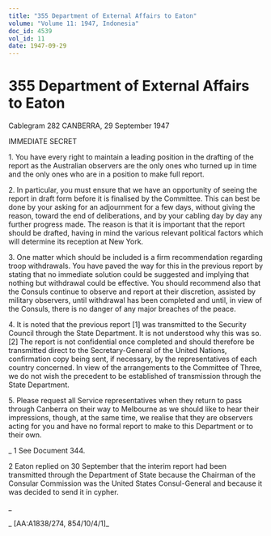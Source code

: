 ```yaml
---
title: "355 Department of External Affairs to Eaton"
volume: "Volume 11: 1947, Indonesia"
doc_id: 4539
vol_id: 11
date: 1947-09-29
---
```


# 355 Department of External Affairs to Eaton

Cablegram 282 CANBERRA, 29 September 1947

IMMEDIATE SECRET

1\. You have every right to maintain a leading position in the drafting of the report as the Australian observers are the only ones who turned up in time and the only ones who are in a position to make full report.

2\. In particular, you must ensure that we have an opportunity of seeing the report in draft form before it is finalised by the Committee. This can best be done by your asking for an adjournment for a few days, without giving the reason, toward the end of deliberations, and by your cabling day by day any further progress made. The reason is that it is important that the report should be drafted, having in mind the various relevant political factors which will determine its reception at New York.

3\. One matter which should be included is a firm recommendation regarding troop withdrawals. You have paved the way for this in the previous report by stating that no immediate solution could be suggested and implying that nothing but withdrawal could be effective. You should recommend also that the Consuls continue to observe and report at their discretion, assisted by military observers, until withdrawal has been completed and until, in view of the Consuls, there is no danger of any major breaches of the peace.

4\. It is noted that the previous report [1] was transmitted to the Security Council through the State Department. It is not understood why this was so. [2] The report is not confidential once completed and should therefore be transmitted direct to the Secretary-General of the United Nations, confirmation copy being sent, if necessary, by the representatives of each country concerned. In view of the arrangements to the Committee of Three, we do not wish the precedent to be established of transmission through the State Department.

5\. Please request all Service representatives when they return to pass through Canberra on their way to Melbourne as we should like to hear their impressions, though, at the same time, we realise that they are observers acting for you and have no formal report to make to this Department or to their own.

_ 1 See Document 344.

2 Eaton replied on 30 September that the interim report had been transmitted through the Department of State because the Chairman of the Consular Commission was the United States Consul-General and because it was decided to send it in cypher.

_

_ [AA:A1838/274, 854/10/4/1]_
